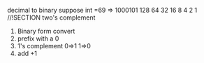 decimal to binary
suppose int =69 => 1000101
128 64 32 16 8 4 2 1
//!SECTION two's complement 
1. Binary form convert
2. prefix with a 0
3. 1's complement 
 0=>1
 1=>0
4. add +1